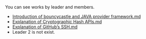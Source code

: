 You can see works by leader and members.</br>
- [Introduction of bouncycastle and JAVA
provider framework.md](https://github.com/BJ-Lim/bouncycastle/blob/Leader_1/Introduction%20of%20bouncycastle%20and%20JAVA%20provider%20framework.md)
- [Explanation of Cryptographic Hash APIs.md](https://github.com/BJ-Lim/bouncycastle/blob/master/Explanation%20of%20Cryptographic%20Hash%20APIs.md)
- [Explanation of GitHub’s SSH.md](https://github.com/BJ-Lim/bouncycastle/blob/master/Explanation%20of%20GitHub%E2%80%99s%20SSH.md)
- Leader 2 is not exist.
